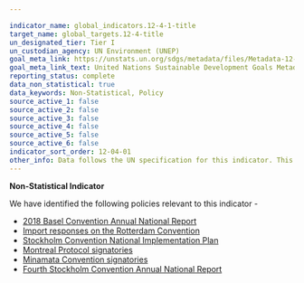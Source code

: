 ```yaml
---

indicator_name: global_indicators.12-4-1-title
target_name: global_targets.12-4-title
un_designated_tier: Tier I
un_custodian_agency: UN Environment (UNEP)
goal_meta_link: https://unstats.un.org/sdgs/metadata/files/Metadata-12-04-01.pdf
goal_meta_link_text: United Nations Sustainable Development Goals Metadata (PDF 350 KB)
reporting_status: complete
data_non_statistical: true
data_keywords: Non-Statistical, Policy
source_active_1: false
source_active_2: false
source_active_3: false
source_active_4: false
source_active_5: false
source_active_6: false
indicator_sort_order: 12-04-01
other_info: Data follows the UN specification for this indicator. This indicator has been identified in collaboration with topic experts.
---
```

**Non-Statistical Indicator**

We have identified the following policies relevant to this indicator -
- [2018 Basel Convention Annual National Report](http://www.basel.int/Countries/NationalReporting/NationalReports/BC2018Reports/tabid/8202/Default.aspx)
- [Import responses on the Rotterdam Convention](http://www.pic.int/Procedures/ImportResponses/Database/tabid/1370/language/en-US/Default.aspx)
- [Stockholm Convention National Implementation Plan](https://consult.defra.gov.uk/eu-environment/uk-nip-for-stockholm-convention-on-pops-2017/)
- [Montreal Protocol signatories](https://treaties.un.org/pages/ViewDetails.aspx?src=TREATY&mtdsg_no=XXVII-2-a&chapter=27&clang=_en)
- [Minamata Convention signatories](http://www.mercuryconvention.org/Countries/Parties/tabid/3428/language/en-US/Default.aspx)
- [Fourth Stockholm Convention Annual National Report](http://chm.pops.int/Countries/Reporting/NationalReports/FourthRoundPartyReports/tabid/6346/Default.aspx)<br><br>